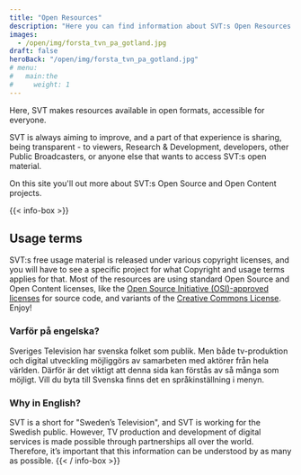 ```yaml
---
title: "Open Resources"
description: "Here you can find information about SVT:s Open Resources."
images:
  - /open/img/forsta_tvn_pa_gotland.jpg
draft: false
heroBack: "/open/img/forsta_tvn_pa_gotland.jpg"
# menu:
#   main:the
#     weight: 1
---
```


Here, SVT makes resources available in open formats, accessible for everyone.

SVT is always aiming to improve, and a part of that experience is sharing, being transparent - to viewers, Research & Development, developers, other Public Broadcasters, or anyone else that wants to access SVT:s open material.

On this site you'll out more about SVT:s Open Source and Open Content projects.

{{< info-box >}}

## Usage terms

SVT:s free usage material is released under various copyright licenses, and you will have to see a specific project for what Copyright and usage terms applies for that.
Most of the resources are using standard Open Source and Open Content licenses, like the [Open Source Initiative (OSI)-approved licenses](https://opensource.org/) for source code, and variants of the [Creative Commons License](https://creativecommons.org/). Enjoy!

### Varför på engelska?

Sveriges Television har svenska folket som publik. Men både tv-produktion och digital utveckling möjliggörs av samarbeten med aktörer från hela världen. Därför är det viktigt att denna sida kan förstås av så många som möjligt. Vill du byta till Svenska finns det en språkinställning i menyn.

### Why in English?

SVT is a short for "Sweden’s Television", and SVT is working for the Swedish public. However, TV production and development of digital services is made possible through partnerships all over the world. Therefore, it’s important that this information can be understood by as many as possible.
{{< / info-box >}}
